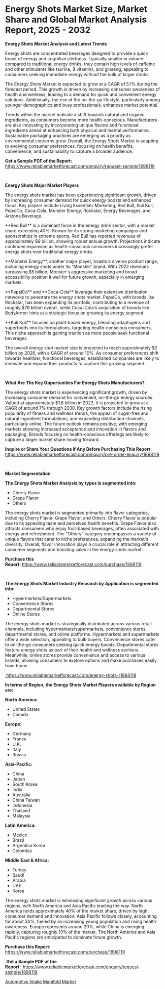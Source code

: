 <p><h1>Energy Shots Market Size, Market Share and Global Market Analysis Report, 2025 - 2032</h1></p><p><strong>Energy Shots Market Analysis and Latest Trends</strong></p>
<p><p>Energy shots are concentrated beverages designed to provide a quick boost of energy and cognitive alertness. Typically smaller in volume compared to traditional energy drinks, they contain high levels of caffeine and other stimulants like taurine, B vitamins, and ginseng, appealing to consumers seeking immediate energy without the bulk of larger drinks.</p><p>The Energy Shots Market is expected to grow at a CAGR of 5.1% during the forecast period. This growth is driven by increasing consumer awareness of health and wellness, leading to a demand for quick and convenient energy solutions. Additionally, the rise of the on-the-go lifestyle, particularly among younger demographics and busy professionals, enhances market potential. </p><p>Trends within the market indicate a shift towards natural and organic ingredients, as consumers become more health-conscious. Manufacturers are also innovating by incorporating unique flavors and functional ingredients aimed at enhancing both physical and mental performance. Sustainable packaging practices are emerging as a priority as environmental concerns grow. Overall, the Energy Shots Market is adapting to evolving consumer preferences, focusing on health benefits, convenience, and sustainability to capture a broader audience.</p></p>
<p><strong>Get a Sample PDF of the Report:&nbsp;</strong> <a href="https://www.reliablemarketforecast.com/enquiry/request-sample/1898119?utm_campaign=2465&utm_medium=2&utm_source=Github&utm_content=ia&utm_term=14022025&utm_id=energy-shots">https://www.reliablemarketforecast.com/enquiry/request-sample/1898119</a></p>
<p>&nbsp;</p>
<p><strong>Energy Shots Major Market Players</strong></p>
<p><p>The energy shots market has been experiencing significant growth, driven by increasing consumer demand for quick energy boosts and enhanced focus. Key players include Living Essentials Marketing, Red Bull, Kuli Kuli, PepsiCo, Coca-Cola, Monster Energy, Rockstar, Energy Beverages, and Arizona Beverage. </p><p>**Red Bull** is a dominant force in the energy drink sector, with a market share exceeding 40%. Known for its strong marketing campaigns and sponsorships in extreme sports, Red Bull has reported revenues of approximately $9 billion, showing robust annual growth. Projections indicate continued expansion as health-conscious consumers increasingly prefer energy shots over traditional energy drinks.</p><p>**Monster Energy**, another major player, boasts a diverse product range, including energy shots under its “Monster” brand. With 2022 revenues surpassing $5 billion, Monster's aggressive marketing and broad accessibility position it well for future growth, especially in emerging markets.</p><p>**PepsiCo** and **Coca-Cola** leverage their extensive distribution networks to penetrate the energy shots market. PepsiCo, with brands like Rockstar, has been expanding its portfolio, contributing to a revenue of roughly $79 billion overall, while Coca-Cola's acquisition of brands like BodyArmor hints at a strategic focus on growing its energy segment.</p><p>**Kuli Kuli** focuses on plant-based energy, blending adaptogens and superfoods into its formulations, targeting health-conscious consumers. This niche approach is gaining traction as more people seek functional beverages.</p><p>The overall energy shot market size is projected to reach approximately $2 billion by 2026, with a CAGR of around 10%. As consumer preferences shift towards healthier, functional beverages, established companies are likely to innovate and expand their products to capture this growing segment.</p></p>
<p>&nbsp;</p>
<p><strong>What Are The Key Opportunities For Energy Shots Manufacturers?</strong></p>
<p><p>The energy shots market is experiencing significant growth, driven by increasing consumer demand for convenient, on-the-go energy sources. Valued at approximately $1.6 billion in 2022, it is projected to grow at a CAGR of around 7% through 2030. Key growth factors include the rising popularity of fitness and wellness trends, the appeal of sugar-free and natural ingredient formulations, and expanding distribution channels, particularly online. The future outlook remains positive, with emerging markets showing increased acceptance and innovation in flavors and packaging. Brands focusing on health-conscious offerings are likely to capture a larger market share moving forward.</p></p>
<p><strong>Inquire or Share Your Questions If Any Before Purchasing This Report:</strong> <a href="https://www.reliablemarketforecast.com/enquiry/pre-order-enquiry/1898119?utm_campaign=2465&utm_medium=2&utm_source=Github&utm_content=ia&utm_term=14022025&utm_id=energy-shots">https://www.reliablemarketforecast.com/enquiry/pre-order-enquiry/1898119</a></p>
<p>&nbsp;</p>
<p><strong>Market Segmentation</strong></p>
<p><strong>The Energy Shots Market Analysis by types is segmented into:</strong></p>
<p><ul><li>Cherry Flavor</li><li>Grape Flavor</li><li>Others</li></ul></p>
<p><p>The energy shots market is segmented primarily into flavor categories, including Cherry Flavor, Grape Flavor, and Others. Cherry Flavor is popular due to its appealing taste and perceived health benefits. Grape Flavor also attracts consumers who enjoy fruit-based beverages, often associated with energy and refreshment. The "Others" category encompasses a variety of unique flavors that cater to niche preferences, expanding the market's diversity. Overall, flavor innovation plays a crucial role in attracting different consumer segments and boosting sales in the energy shots market.</p></p>
<p><strong>Purchase this Report:&nbsp;</strong><a href="https://www.reliablemarketforecast.com/purchase/1898119?utm_campaign=2465&utm_medium=2&utm_source=Github&utm_content=ia&utm_term=14022025&utm_id=energy-shots">https://www.reliablemarketforecast.com/purchase/1898119</a></p>
<p>&nbsp;</p>
<p><strong>The Energy Shots Market Industry Research by Application is segmented into:</strong></p>
<p><ul><li>Hypermarkets/Supermarkets</li><li>Convenience Stores</li><li>Departmental Stores</li><li>Online Stores</li></ul></p>
<p><p>The energy shots market is strategically distributed across various retail channels, including hypermarkets/supermarkets, convenience stores, departmental stores, and online platforms. Hypermarkets and supermarkets offer a wide selection, appealing to bulk buyers. Convenience stores cater to on-the-go consumers seeking quick energy boosts. Departmental stores feature energy shots as part of their health and wellness sections. Meanwhile, online stores provide convenience and access to various brands, allowing consumers to explore options and make purchases easily from home.</p></p>
<p><a href="https://www.reliablemarketforecast.com/energy-shots-r1898119?utm_campaign=2465&utm_medium=2&utm_source=Github&utm_content=ia&utm_term=14022025&utm_id=energy-shots">&nbsp;https://www.reliablemarketforecast.com/energy-shots-r1898119</a></p>
<p><strong>In terms of Region, the Energy Shots Market Players available by Region are:</strong></p>
<p>
    <p> <strong> North America: </strong>
        <ul>
            <li>United States</li>
            <li>Canada</li>
        </ul>
        </p> 
    <p> <strong> Europe: </strong>
        <ul>
            <li>Germany</li>
            <li>France</li>
            <li>U.K.</li>
            <li>Italy</li>
            <li>Russia</li>
        </ul>
        </p> 
    <p> <strong> Asia-Pacific: </strong>
        <ul>
            <li>China</li>
            <li>Japan</li>
            <li>South Korea</li>
            <li>India</li>
            <li>Australia</li>
            <li>China Taiwan</li>
            <li>Indonesia</li>
            <li>Thailand</li>
            <li>Malaysia</li>
        </ul>
        </p> 
    <p> <strong> Latin America: </strong>
        <ul>
            <li>Mexico</li>
            <li>Brazil</li>
            <li>Argentina Korea</li>
            <li>Colombia</li>
        </ul>
        </p> 
    <p> <strong> Middle East & Africa: </strong>
        <ul>
            <li>Turkey</li>
            <li>Saudi</li>
            <li>Arabia</li>
            <li>UAE</li>
            <li>Korea</li>
        </ul>
    </p>
    </p>
<p><p>The energy shots market is witnessing significant growth across various regions, with North America and Asia Pacific leading the way. North America holds approximately 40% of the market share, driven by high consumer demand and innovation. Asia Pacific follows closely, accounting for about 30%, fueled by an increasing young population and rising health awareness. Europe represents around 20%, while China is emerging rapidly, capturing roughly 10% of the market. The North America and Asia Pacific regions are anticipated to dominate future growth.</p></p>
<p><strong>Purchase this Report: </strong><a href="https://www.reliablemarketforecast.com/purchase/1898119?utm_campaign=2465&utm_medium=2&utm_source=Github&utm_content=ia&utm_term=14022025&utm_id=energy-shots">https://www.reliablemarketforecast.com/purchase/1898119</a></p>
<p>&nbsp;<strong>Get a Sample PDF of the Report:&nbsp;&nbsp;</strong><a href="https://www.reliablemarketforecast.com/enquiry/request-sample/1898119?utm_campaign=2465&utm_medium=2&utm_source=Github&utm_content=ia&utm_term=14022025&utm_id=energy-shots">https://www.reliablemarketforecast.com/enquiry/request-sample/1898119</a></p>
<p><strong></strong></p>
<p><p><a href="https://github.com/chaturberville8181/Market-Research-Report-List-1/blob/main/automotive-intake-manifold-market.md?utm_campaign=2465&utm_medium=2&utm_source=Github&utm_content=ia&utm_term=14022025&utm_id=energy-shots">Automotive Intake Manifold Market</a></p></p>